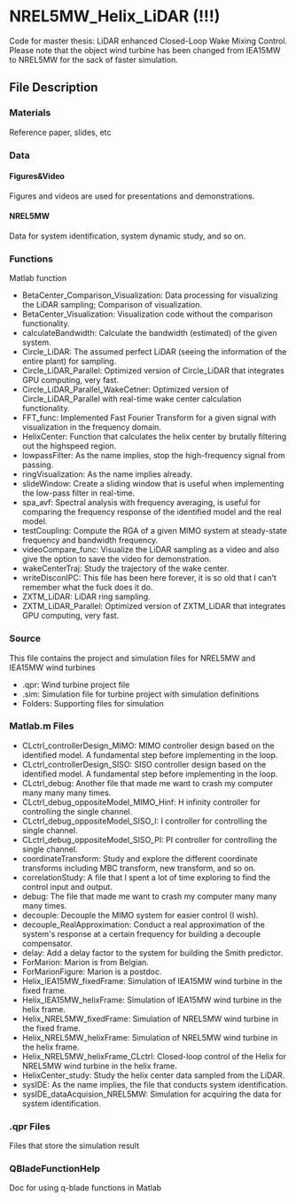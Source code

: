 # NREL5MW_Helix_LiDAR (!!!)
Code for master thesis: LiDAR enhanced Closed-Loop Wake Mixing Control. Please note that the object wind turbine has been changed from IEA15MW to NREL5MW for the sack of faster simulation.

## File Description
### Materials
Reference paper, slides, etc

### Data
#### Figures&Video
Figures and videos are used for presentations and demonstrations.
#### NREL5MW
Data for system identification, system dynamic study, and so on.

### Functions
Matlab function
* BetaCenter_Comparison_Visualization: Data processing for visualizing the LiDAR sampling; Comparison of visualization.
* BetaCenter_Visualization: Visualization code without the comparison functionality.
* calculateBandwidth: Calculate the bandwidth (estimated) of the given system.
* Circle_LiDAR: The assumed perfect LiDAR (seeing the information of the entire plant) for sampling.
* Circle_LiDAR_Parallel: Optimized version of Circle_LiDAR that integrates GPU computing, very fast.
* Circle_LiDAR_Parallel_WakeCetner: Optimized version of Circle_LiDAR_Parallel with real-time wake center calculation functionality.
* FFT_func: Implemented Fast Fourier Transform for a given signal with visualization in the frequency domain.
* HelixCenter: Function that calculates the helix center by brutally filtering out the highspeed region.
* lowpassFilter: As the name implies, stop the high-frequency signal from passing.
* ringVisualization: As the name implies already.
* slideWindow: Create a sliding window that is useful when implementing the low-pass filter in real-time.
* spa_avf: Spectral analysis with frequency averaging, is useful for comparing the frequency response of the identified model and the real model.
* testCoupling: Compute the RGA of a given MIMO system at steady-state frequency and bandwidth frequency.
* videoCompare_func: Visualize the LiDAR sampling as a video and also give the option to save the video for demonstration.
* wakeCenterTraj: Study the trajectory of the wake center.
* writeDisconIPC: This file has been here forever, it is so old that I can't remember what the fuck does it do.
* ZXTM_LiDAR: LiDAR ring sampling.
* ZXTM_LiDAR_Parallel: Optimized version of ZXTM_LiDAR that integrates GPU computing, very fast.

### Source
This file contains the project and simulation files for NREL5MW and IEA15MW wind turbines
* .qpr: Wind turbine project file
* .sim: Simulation file for turbine project with simulation definitions
* Folders: Supporting files for simulation

### Matlab.m Files
* CLctrl_controllerDesign_MIMO: MIMO controller design based on the identified model. A fundamental step before implementing in the loop.
* CLctrl_controllerDesign_SISO: SISO controller design based on the identified model. A fundamental step before implementing in the loop.
* CLctrl_debug: Another file that made me want to crash my computer many many many times.
* CLctrl_debug_oppositeModel_MIMO_Hinf: H infinity controller for controlling the single channel.
* CLctrl_debug_oppositeModel_SISO_I: I controller for controlling the single channel.
* CLctrl_debug_oppositeModel_SISO_PI: PI controller for controlling the single channel.
* coordinateTransform: Study and explore the different coordinate transforms including MBC transform, new transform, and so on.
* correlationStudy: A file that I spent a lot of time exploring to find the control input and output.
* debug: The file that made me want to crash my computer many many many times.
* decouple: Decouple the MIMO system for easier control (I wish).
* decouple_RealApproximation: Conduct a real approximation of the system's response at a certain frequency for building a decouple compensator.
* delay: Add a delay factor to the system for building the Smith predictor.
* ForMarion: Marion is from Belgian.
* ForMarionFigure: Marion is a postdoc.
* Helix_IEA15MW_fixedFrame: Simulation of IEA15MW wind turbine in the fixed frame.
* Helix_IEA15MW_helixFrame: Simulation of IEA15MW wind turbine in the helix frame.
* Helix_NREL5MW_fixedFrame: Simulation of NREL5MW wind turbine in the fixed frame.
* Helix_NREL5MW_helixFrame: Simulation of NREL5MW wind turbine in the helix frame.
* Helix_NREL5MW_helixFrame_CLctrl: Closed-loop control of the Helix for NREL5MW wind turbine in the helix frame.
* HelixCenter_study: Study the helix center data sampled from the LiDAR.
* sysIDE: As the name implies, the file that conducts system identification.
* sysIDE_dataAcquision_NREL5MW: Simulation for acquiring the data for system identification.

### .qpr Files
Files that store the simulation result

### QBladeFunctionHelp
Doc for using q-blade functions in Matlab
